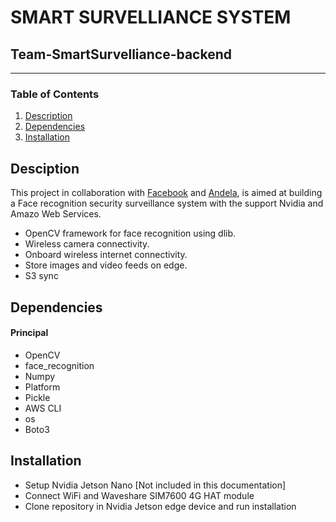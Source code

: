 # SMART SURVELLIANCE SYSTEM

## Team-SmartSurvelliance-backend

___
### Table of Contents
1. [Description](#description)
2. [Dependencies](#dependencies)
3. [Installation](#installation)


## Desciption <a name="description"></a>
This project in collaboration with [Facebook](
facebook.com) and [Andela](https://andela.com/), is aimed at building a Face recognition security surveillance system with the support Nvidia and Amazo Web Services.
- OpenCV framework for face recognition using dlib.
- Wireless camera connectivity.
- Onboard wireless internet connectivity.
- Store images and video feeds on edge.
- S3 sync

## Dependencies <a name="dependencies"></a>

#### Principal 
- OpenCV
- face_recognition
- Numpy
- Platform
- Pickle
- AWS CLI
- os
- Boto3 

## Installation<a name="installation"></a>
- Setup Nvidia Jetson Nano [Not included in this documentation]
- Connect WiFi and Waveshare SIM7600 4G HAT module
- Clone repository in Nvidia Jetson edge device and run installation
